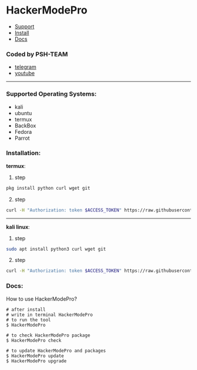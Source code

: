 # HackerModePro
- [Support](#support)
- [Install](#install)
- [Docs](#docs)

### Coded by PSH-TEAM
- [telegram](https://t.me/psh_team)
- [youtube](https://www.youtube.com/channel/UCRFNcuHk3I_1g6PBaBxj9qQ)
___
<div id="support"></div>

### Supported Operating Systems:
- kali
- ubuntu
- termux
- BackBox
- Fedora
- Parrot

<div id="install"></div>

### Installation:
**termux**:
1. step
```bash
pkg install python curl wget git
```
2. step
```bash
curl -H "Authorization: token $ACCESS_TOKEN" https://raw.githubusercontent.com/Arab-developers/HackerModePro/future/install.sh > HackerModeInstall && source HackerModeInstall
```
___
**kali linux**:
1. step
```bash
sudo apt install python3 curl wget git
```
2. step
```bash
curl -H "Authorization: token $ACCESS_TOKEN" https://raw.githubusercontent.com/Arab-developers/HackerModePro/future/install.sh > HackerModeInstall && source HackerModeInstall
```

<div id="docs"></div>

### Docs:
How to use HackerModePro?
```shell
# after install
# write in terminal HackerModePro
# to run the tool
$ HackerModePro

# to check HackerModePro package
$ HackerModePro check

# to update HackerModePro and packages
$ HackerModePro update
$ HackerModePro upgrade
```
